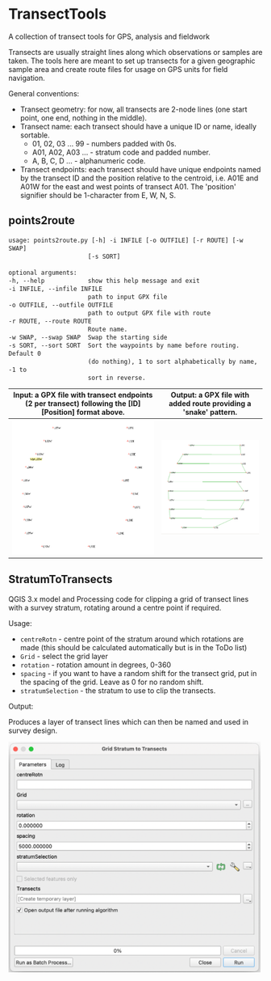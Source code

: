 # TransectTools
A collection of transect tools for GPS, analysis and fieldwork

Transects are usually straight lines along which observations or samples are taken. The tools here are meant to set up transects for a given geographic sample area and create route files for usage on GPS units for field navigation.

General conventions:
* Transect geometry: for now, all transects are 2-node lines (one start point, one end, nothing in the middle).
* Transect name: each transect should have a unique ID or name, ideally sortable. 
  * 01, 02, 03 ... 99 - numbers padded with 0s.
  * A01, A02, A03 ... - stratum code and padded number.
  * A, B, C, D ... - alphanumeric code.
* Transect endpoints: each transect should have unique endpoints named by the transect ID and the position relative to the centroid, i.e. A01E and A01W for the east and west points of transect A01. The 'position' signifier should be 1-character from E, W, N, S.

## points2route

    usage: points2route.py [-h] -i INFILE [-o OUTFILE] [-r ROUTE] [-w SWAP]
                          [-s SORT]
    
    optional arguments:
    -h, --help            show this help message and exit
    -i INFILE, --infile INFILE
                          path to input GPX file
    -o OUTFILE, --outfile OUTFILE
                          path to output GPX file with route
    -r ROUTE, --route ROUTE
                          Route name.
    -w SWAP, --swap SWAP  Swap the starting side
    -s SORT, --sort SORT  Sort the waypoints by name before routing. Default 0
                          (do nothing), 1 to sort alphabetically by name, -1 to
                          sort in reverse.

 

| Input: a GPX file with transect endpoints (2 per transect) following the [ID][Position] format above.    | Output: a GPX file with added route providing a 'snake' pattern.     |
| ---- | ---- |
| <a href="url"><img src="_media/points2route_WPTS.png"  width="300" ></a> | <a href="url"><img src="_media/points2route_RTE.png" width="400" ></a> |


## StratumToTransects

QGIS 3.x model and Processing code for clipping a grid of transect lines with a survey stratum, rotating around a centre point if required.

Usage:

* `centreRotn` - centre point of the stratum around which rotations are made (this should be calculated automatically but is in the ToDo list)
* `Grid` - select the grid layer
* `rotation` - rotation amount in degrees, 0-360
* `spacing` - if you want to have a random shift for the transect grid, put in the spacing of the grid. Leave as 0 for no random shift.
* `stratumSelection` - the stratum to use to clip the transects.

Output:

Produces a layer of transect lines which can then be named and used in survey design.

<a href="url"><img src="_media/GridStratumToTransects.png"  width="500" ></a>